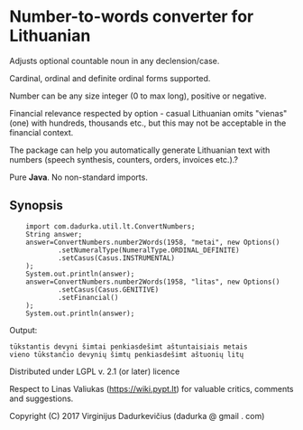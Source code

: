 # Number-to-words converter for Lithuanian

Adjusts optional countable noun in any declension/case.

Cardinal, ordinal and definite ordinal forms supported.

Number can be any size integer (0 to max long), positive or negative.

Financial relevance respected by option - casual Lithuanian omits "vienas"(one)
with hundreds, thousands etc., but this may not be acceptable in the financial
context.

The package can help you automatically generate Lithuanian text with numbers
(speech synthesis, counters, orders, invoices etc.).?


Pure __Java__. No non-standard imports.

## Synopsis
```
    import com.dadurka.util.lt.ConvertNumbers;
    String answer;
    answer=ConvertNumbers.number2Words(1958, "metai", new Options()
            .setNumeralType(NumeralType.ORDINAL_DEFINITE)
            .setCasus(Casus.INSTRUMENTAL)
    );
    System.out.println(answer);
    answer=ConvertNumbers.number2Words(1958, "litas", new Options()
            .setCasus(Casus.GENITIVE)
            .setFinancial()
    );
    System.out.println(answer);
```
Output:
```
tūkstantis devyni šimtai penkiasdešimt aštuntaisiais metais
vieno tūkstančio devynių šimtų penkiasdešimt aštuonių litų
```
Distributed under LGPL v. 2.1 (or later) licence

Respect to Linas Valiukas (https://wiki.pypt.lt) for valuable critics,
comments and suggestions.

Copyright (C) 2017 Virginijus Dadurkevičius (dadurka @ gmail . com)